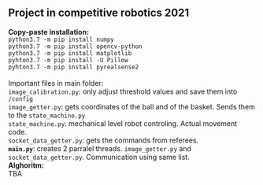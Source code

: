 ## Project in competitive robotics 2021
**Copy-paste installation:**</br>
`python3.7 -m pip install numpy`</br>
`python3.7 -m pip install opencv-python`</br>
`python3.7 -m pip install matplotlib`</br>
`pyhton3.7 -m pip install -U Pillow`</br>
`pyhton3.7 -m pip install pyrealsense2`</br>
</br>
Important files in main folder:</br>
`image_calibration.py`: only adjust threshold values and save them into `/config`</br>
`image_getter.py`: gets coordinates of the ball and of the basket. Sends them to the `state_machine.py`</br>
`state_machine.py`: mechanical level robot controling. Actual movement code.</br>
`socket_data_getter.py`: gets the commands from referees.</br>
**`main.py`**: creates 2 parralel threads. `image_getter.py` and `socket_data_getter.py`. Communication using same list.</br>
**Alghoritm:** </br>
TBA
</br>
